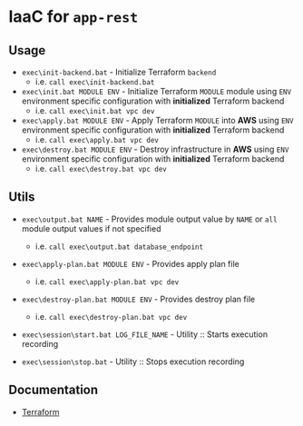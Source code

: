 # IaaC for `app-rest`

## Usage

* `exec\init-backend.bat` - Initialize Terraform `backend`
  * i.e. `call exec\init-backend.bat`
* `exec\init.bat MODULE ENV` - Initialize Terraform `MODULE` module using `ENV` environment specific configuration 
                                                                    with **initialized** Terraform backend
  * i.e. `call exec\init.bat vpc dev`
* `exec\apply.bat MODULE ENV` - Apply Terraform `MODULE` into **AWS** using `ENV` environment specific configuration 
                                                                      with **initialized** Terraform backend
  * i.e. `call exec\apply.bat vpc dev`
* `exec\destroy.bat MODULE ENV` - Destroy infrastructure in **AWS** using `ENV` environment specific configuration 
                                                                    with **initialized** Terraform backend
  * i.e. `call exec\destroy.bat vpc dev`

## Utils

* `exec\output.bat NAME` - Provides module output value by `NAME` or `all` module output values if not specified
  * i.e. `call exec\output.bat database_endpoint`

* `exec\apply-plan.bat MODULE ENV` - Provides apply plan file
  * i.e. `call exec\apply-plan.bat vpc dev`
* `exec\destroy-plan.bat MODULE ENV` - Provides destroy plan file
  * i.e. `call exec\destroy-plan.bat vpc dev`

* `exec\session\start.bat LOG_FILE_NAME` - Utility :: Starts execution recording
* `exec\session\stop.bat` - Utility :: Stops execution recording


## Documentation
* [Terraform](https://www.terraform.io/docs/index.html)